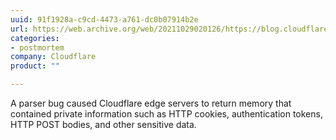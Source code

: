 ```yaml
---
uuid: 91f1928a-c9cd-4473-a761-dc0b07914b2e
url: https://web.archive.org/web/20211029020126/https://blog.cloudflare.com/incident-report-on-memory-leak-caused-by-cloudflare-parser-bug/
categories:
- postmortem
company: Cloudflare
product: ""

---
```


A parser bug caused Cloudflare edge servers to return memory that contained private information such as HTTP cookies, authentication tokens, HTTP POST bodies, and other sensitive data.
